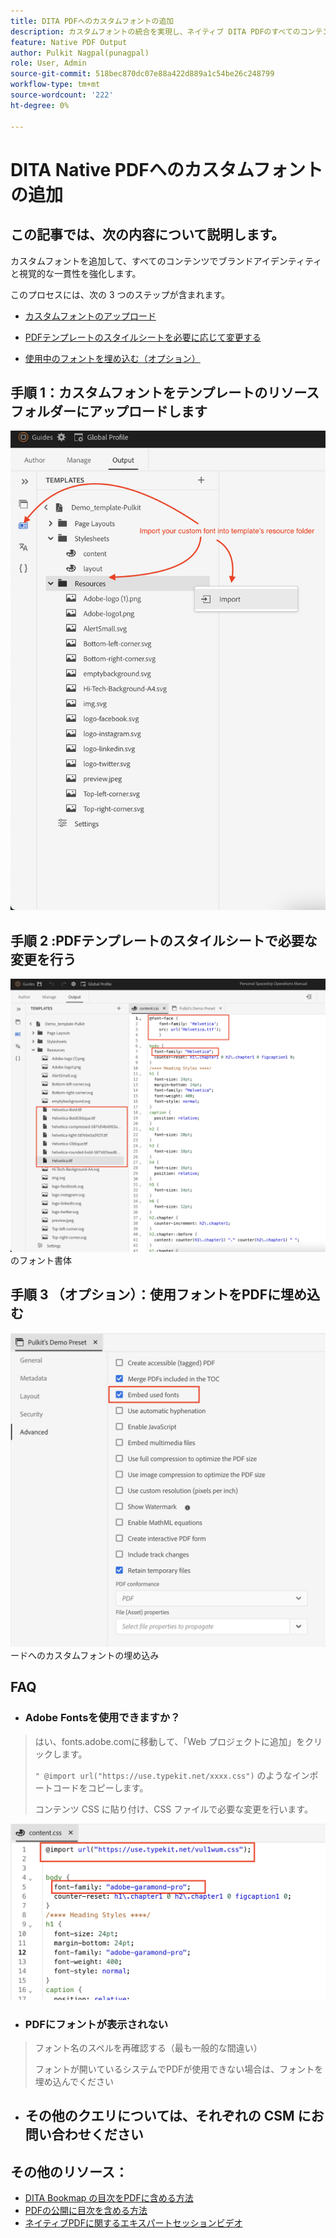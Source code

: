 ```yaml
---
title: DITA PDFへのカスタムフォントの追加
description: カスタムフォントの統合を実現し、ネイティブ DITA PDFのすべてのコンテンツでブランドアイデンティティと視覚的一貫性を強化します。
feature: Native PDF Output
author: Pulkit Nagpal(punagpal)
role: User, Admin
source-git-commit: 518bec870dc07e88a422d889a1c54be26c248799
workflow-type: tm+mt
source-wordcount: '222'
ht-degree: 0%

---
```


# DITA Native PDFへのカスタムフォントの追加

## この記事では、次の内容について説明します。

カスタムフォントを追加して、すべてのコンテンツでブランドアイデンティティと視覚的な一貫性を強化します。

このプロセスには、次の 3 つのステップが含まれます。

- [カスタムフォントのアップロード](#step-1--upload-the-custom-font-to-the-resource-folder-of-your-template)
- [PDFテンプレートのスタイルシートを必要に応じて変更する](#step-2--make-necessary-changes-in-pdf-templatess-stylesheet)

- [使用中のフォントを埋め込む（オプション）](#step-3-optional--embed-used-font-in-pdf)

## 手順 1：カスタムフォントをテンプレートのリソースフォルダーにアップロードします

![ カスタムフォントのアップロードと読み込 ](../assets/publishing/custom-font1.png)

## 手順 2 :PDFテンプレートのスタイルシートで必要な変更を行う

![PDFのテンプレートのスタイルシート ](../assets/publishing/custom-font2.png) のフォント書体

## 手順 3 （オプション）：使用フォントをPDFに埋め込む

![DITA PDF](../assets/publishing/custom-font3.png) ードへのカスタムフォントの埋め込み

## FAQ

- ### Adobe Fontsを使用できますか？

> はい、fonts.adobe.comに移動して、「Web プロジェクトに追加」をクリックします。
> 
> `" @import url("https://use.typekit.net/xxxx.css")` のようなインポートコードをコピーします。
>
> コンテンツ CSS に貼り付け、CSS ファイルで必要な変更を行います。

![DITAPDFでの Adobe フォントの使用 ](../assets/publishing/custom-font4.png)


- ### PDFにフォントが表示されない

> フォント名のスペルを再確認する（最も一般的な間違い）
>
> フォントが開いているシステムでPDFが使用できない場合は、フォントを埋め込んでください

- ## その他のクエリについては、それぞれの CSM にお問い合わせください


## その他のリソース：

- [DITA Bookmap の目次をPDFに含める方法](./how-to-include-bookmap-toc-in-pdf-publishing.md)
- [PDFの公開に目次を含める方法](./how-to-include-bookmap-toc-in-pdf-publishing.md)
- [ネイティブPDFに関するエキスパートセッションビデオ](../../expert-sessions/native-pdf-publishing-eamples-part1-june2023.md)